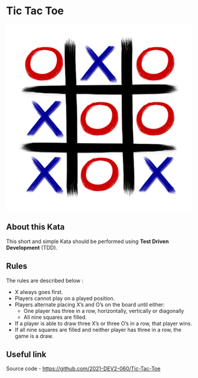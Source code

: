 # Tic Tac Toe

![Alt text](images/Kata_TicTacToe.png?raw=true "Tic Tac Toe")

## About this Kata

This short and simple Kata should be performed using **Test Driven Development** (TDD).

## Rules

The rules are described below :

- X always goes first.
- Players cannot play on a played position.
- Players alternate placing X’s and O’s on the board until either:
    - One player has three in a row, horizontally, vertically or diagonally
    - All nine squares are filled.
- If a player is able to draw three X’s or three O’s in a row, that player wins.
- If all nine squares are filled and neither player has three in a row, the game is a draw.

## Useful link

Source code - https://github.com/2021-DEV2-060/Tic-Tac-Toe
